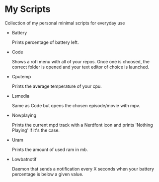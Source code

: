 # My Scripts
Collection of my personal minimal scripts for everyday use

* Battery

   Prints percentage of battery left.
   
*  Code

    Shows a rofi menu with all of your repos. Once one is choosed, the correct folder is opened and your text editor of choice is launched.

* Cputemp 

    Prints the average temperature of your cpu.

* Lsmedia  

    Same as Code but opens the chosen episode/movie with mpv.
    
* Nowplaying  

    Prints the current mpd track with a Nerdfont icon and prints 'Nothing Playing' if it's the case.

* Uram  

    Prints the amount of used ram in mb. 

* Lowbatnotif

    Daemon that sends a notification every X seconds when your battery percentage is below a given value. 
